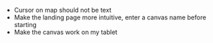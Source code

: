 * Cursor on map should not be text
* Make the landing page more intuitive, enter a canvas name before starting
* Make the canvas work on my tablet
